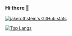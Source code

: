 ### Hi there 👋

[![jakerothstein's GitHub stats](https://github-readme-stats.vercel.app/api?username=jakerothstein&layout=compact&theme=tokyonight)](https://github.com/jakerothstein/github-readme-stats)

[![Top Langs](https://github-readme-stats-iota-gray-59.vercel.app/api/top-langs/?username=jakerothstein&layout=compact&theme=tokyonight)](https://github.com/anuraghazra/github-readme-stats)

